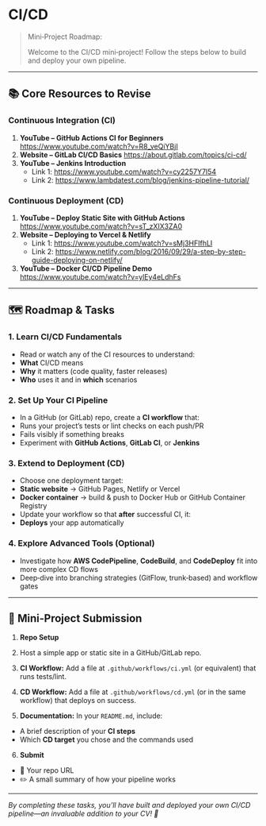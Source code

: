 # CI/CD 

> Mini‑Project Roadmap:
> 
> Welcome to the CI/CD mini‑project! Follow the steps below to build and deploy your own pipeline.

---

## 📚 Core Resources to Revise

### Continuous Integration (CI)
1. **YouTube – GitHub Actions CI for Beginners**
   https://www.youtube.com/watch?v=R8_veQiYBjI
2. **Website – GitLab CI/CD Basics**
   https://about.gitlab.com/topics/ci-cd/
3. **YouTube – Jenkins Introduction**
   - Link 1: https://www.youtube.com/watch?v=cy2257Y7I54
   - Link 2: https://www.lambdatest.com/blog/jenkins-pipeline-tutorial/

### Continuous Deployment (CD)
1. **YouTube – Deploy Static Site with GitHub Actions**
   https://www.youtube.com/watch?v=sT_zXIX3ZA0
2. **Website – Deploying to Vercel & Netlify**
   - Link 1: https://www.youtube.com/watch?v=sMj3HFIfhLI
   - Link 2: https://www.netlify.com/blog/2016/09/29/a-step-by-step-guide-deploying-on-netlify/
3. **YouTube – Docker CI/CD Pipeline Demo**
   https://www.youtube.com/watch?v=ylEy4eLdhFs

---

## 🗺️ Roadmap & Tasks

### 1. Learn CI/CD Fundamentals
- Read or watch any of the CI resources to understand:
- **What** CI/CD means
- **Why** it matters (code quality, faster releases)
- **Who** uses it and in **which** scenarios

### 2. Set Up Your CI Pipeline
- In a GitHub (or GitLab) repo, create a **CI workflow** that:
- Runs your project’s tests or lint checks on each push/PR
- Fails visibly if something breaks
- Experiment with **GitHub Actions**, **GitLab CI**, or **Jenkins**

### 3. Extend to Deployment (CD)
- Choose one deployment target:
- **Static website** → GitHub Pages, Netlify or Vercel
- **Docker container** → build & push to Docker Hub or GitHub Container Registry
- Update your workflow so that **after** successful CI, it:
- **Deploys** your app automatically

### 4. Explore Advanced Tools (Optional)
- Investigate how **AWS CodePipeline**, **CodeBuild**, and **CodeDeploy** fit into more complex CD flows
- Deep‑dive into branching strategies (GitFlow, trunk‑based) and workflow gates

---

## 📝 Mini‑Project Submission

1. **Repo Setup**

2. Host a simple app or static site in a GitHub/GitLab repo.

3. **CI Workflow:** Add a file at `.github/workflows/ci.yml` (or equivalent) that runs tests/lint.

4. **CD Workflow:** Add a file at `.github/workflows/cd.yml` (or in the same workflow) that deploys on success.

5. **Documentation:** In your `README.md`, include:
- A brief description of your **CI steps**
- Which **CD target** you chose and the commands used

6. **Submit**
- 🔗 Your repo URL
- ✏️ A small summary of how your pipeline works

---

_By completing these tasks, you’ll have built and deployed your own CI/CD pipeline—an invaluable addition to your CV! 🚀_